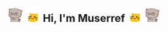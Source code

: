 <h2 align="center"> <img src="https://github.com/MuserrefAlbayrak/MuserrefAlbayrak/blob/main/kitty.gif?raw=true" width="30"> <img src="https://github.com/MuserrefAlbayrak/MuserrefAlbayrak/blob/main/blob_cat_bounce.gif" width="30"> Hi, I'm Muserref <img src="https://github.com/MuserrefAlbayrak/MuserrefAlbayrak/blob/main/blob_cat_bounce.gif" width="30"> <img src="https://github.com/MuserrefAlbayrak/MuserrefAlbayrak/blob/main/kitty.gif?raw=true" width="30"> </h2>
